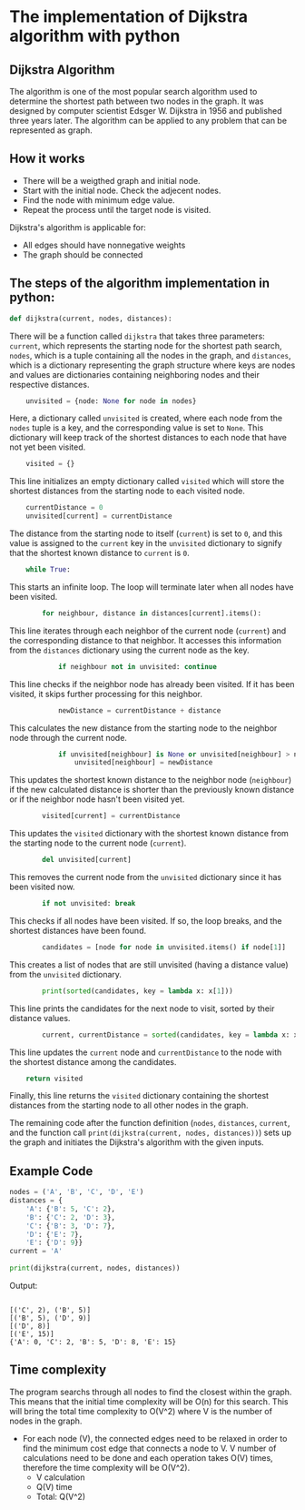 # The implementation of Dijkstra algorithm with python 

## Dijkstra Algorithm

The algorithm is one of the most popular search algorithm used to determine the shortest path between two nodes in the graph. It was designed by computer scientist Edsger W. Dijkstra in 1956 and published three years later. The algorithm can be applied to any problem that can be represented as graph. 

## How it works

* There will be a weigthed graph and initial node.
* Start with the initial node. Check the adjecent nodes.
* Find the node with minimum edge value. 
* Repeat the process until the target node is visited.



Dijkstra's algorithm is applicable for:
* All edges should have nonnegative weights 
* The graph should be connected 

## The steps of the algorithm implementation in python:

```python
def dijkstra(current, nodes, distances):
```
There will be a function called `dijkstra` that takes three parameters: `current`, which represents the starting node for the shortest path search, `nodes`, which is a tuple containing all the nodes in the graph, and `distances`, which is a dictionary representing the graph structure where keys are nodes and values are dictionaries containing neighboring nodes and their respective distances.

```python
    unvisited = {node: None for node in nodes}
```
Here, a dictionary called `unvisited` is created, where each node from the `nodes` tuple is a key, and the corresponding value is set to `None`. This dictionary will keep track of the shortest distances to each node that have not yet been visited.

```python
    visited = {}
```
This line initializes an empty dictionary called `visited` which will store the shortest distances from the starting node to each visited node.

```python
    currentDistance = 0
    unvisited[current] = currentDistance
```
The distance from the starting node to itself (`current`) is set to `0`, and this value is assigned to the `current` key in the `unvisited` dictionary to signify that the shortest known distance to `current` is `0`.

```python
    while True:
```
This starts an infinite loop. The loop will terminate later when all nodes have been visited.

```python
        for neighbour, distance in distances[current].items():
```
This line iterates through each neighbor of the current node (`current`) and the corresponding distance to that neighbor. It accesses this information from the `distances` dictionary using the current node as the key.

```python
            if neighbour not in unvisited: continue
```
This line checks if the neighbor node has already been visited. If it has been visited, it skips further processing for this neighbor.

```python
            newDistance = currentDistance + distance
```
This calculates the new distance from the starting node to the neighbor node through the current node.

```python
            if unvisited[neighbour] is None or unvisited[neighbour] > newDistance:
                unvisited[neighbour] = newDistance
```
This updates the shortest known distance to the neighbor node (`neighbour`) if the new calculated distance is shorter than the previously known distance or if the neighbor node hasn't been visited yet.

```python
        visited[current] = currentDistance
```
This updates the `visited` dictionary with the shortest known distance from the starting node to the current node (`current`).

```python
        del unvisited[current]
```
This removes the current node from the `unvisited` dictionary since it has been visited now.

```python
        if not unvisited: break
```
This checks if all nodes have been visited. If so, the loop breaks, and the shortest distances have been found.

```python
        candidates = [node for node in unvisited.items() if node[1]]
```
This creates a list of nodes that are still unvisited (having a distance value) from the `unvisited` dictionary.

```python
        print(sorted(candidates, key = lambda x: x[1]))
```
This line prints the candidates for the next node to visit, sorted by their distance values.

```python
        current, currentDistance = sorted(candidates, key = lambda x: x[1])[0]
```
This line updates the `current` node and `currentDistance` to the node with the shortest distance among the candidates.

```python
    return visited
```
Finally, this line returns the `visited` dictionary containing the shortest distances from the starting node to all other nodes in the graph.

The remaining code after the function definition (`nodes`, `distances`, `current`, and the function call `print(dijkstra(current, nodes, distances))`) sets up the graph and initiates the Dijkstra's algorithm with the given inputs.

## Example Code 
````py
nodes = ('A', 'B', 'C', 'D', 'E')
distances = {
    'A': {'B': 5, 'C': 2},
    'B': {'C': 2, 'D': 3},
    'C': {'B': 3, 'D': 7},
    'D': {'E': 7},
    'E': {'D': 9}}
current = 'A'
  
print(dijkstra(current, nodes, distances))
````

Output:

````

[('C', 2), ('B', 5)]
[('B', 5), ('D', 9)]
[('D', 8)]
[('E', 15)]
{'A': 0, 'C': 2, 'B': 5, 'D': 8, 'E': 15}

````
## Time complexity

The program searchs through all nodes to find the closest within the graph. This means that the initial time complexity will be O(n) for this search. This will bring the total time complexity to O(V^2) where V is the number of nodes in the graph. 

* For each node (V), the connected edges need to be relaxed in order to find the minimum cost edge that connects a node to V. V number of calculations need to be done and each operation takes O(V) times, therefore the time complexity will be  O(V^2).
     * V calculation 
     * Q(V) time
     * Total: Q(V^2)

